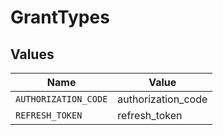# GrantTypes


## Values

| Name                 | Value                |
| -------------------- | -------------------- |
| `AUTHORIZATION_CODE` | authorization_code   |
| `REFRESH_TOKEN`      | refresh_token        |